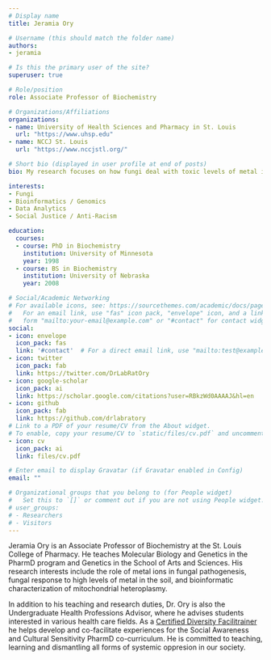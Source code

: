 ```yaml
---
# Display name
title: Jeramia Ory

# Username (this should match the folder name)
authors:
- jeramia

# Is this the primary user of the site?
superuser: true

# Role/position
role: Associate Professor of Biochemistry

# Organizations/Affiliations
organizations:
- name: University of Health Sciences and Pharmacy in St. Louis
  url: "https://www.uhsp.edu"
- name: NCCJ St. Louis
  url: "https://www.nccjstl.org/"

# Short bio (displayed in user profile at end of posts)
bio: My research focuses on how fungi deal with toxic levels of metal in soil.

interests:
- Fungi
- Bioinformatics / Genomics
- Data Analytics
- Social Justice / Anti-Racism

education:
  courses:
  - course: PhD in Biochemistry
    institution: University of Minnesota
    year: 1998
  - course: BS in Biochemistry 
    institution: University of Nebraska
    year: 2008

# Social/Academic Networking
# For available icons, see: https://sourcethemes.com/academic/docs/page-builder/#icons
#   For an email link, use "fas" icon pack, "envelope" icon, and a link in the
#   form "mailto:your-email@example.com" or "#contact" for contact widget.
social:
- icon: envelope
  icon_pack: fas
  link: '#contact'  # For a direct email link, use "mailto:test@example.org".
- icon: twitter
  icon_pack: fab
  link: https://twitter.com/DrLabRatOry
- icon: google-scholar
  icon_pack: ai
  link: https://scholar.google.com/citations?user=RBkzWd0AAAAJ&hl=en
- icon: github
  icon_pack: fab
  link: https://github.com/drlabratory
# Link to a PDF of your resume/CV from the About widget.
# To enable, copy your resume/CV to `static/files/cv.pdf` and uncomment the lines below.
- icon: cv
  icon_pack: ai
  link: files/cv.pdf

# Enter email to display Gravatar (if Gravatar enabled in Config)
email: ""

# Organizational groups that you belong to (for People widget)
#   Set this to `[]` or comment out if you are not using People widget.
# user_groups:
# - Researchers
# - Visitors
---
```


Jeramia Ory is an Associate Professor of Biochemistry at the St. Louis College of Pharmacy. He teaches Molecular Biology and Genetics in the PharmD program and Genetics in the School of Arts and Sciences. His research interests include the role of metal ions in fungal pathogenesis, fungal response to high levels of metal in the soil, and bioinformatic characterization of mitochondrial heteroplasmy.

In addition to his teaching and research duties, Dr. Ory is also the Undergraduate Health Professions Advisor, where he advises students interested in various health care fields. As a [Certified Diversity Facilitrainer](https://www.nccjstl.org/facilitrainer-certification-program) he helps develop and co-facilitate experiences for the Social Awareness and Cultural Sensitivity PharmD co-curriculum. He is committed to teaching, learning and dismantling all forms of systemic oppresion in our society.
